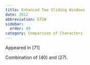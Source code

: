 ```yaml
---
title: Enhanced Two Sliding Windows
date: 2012
abbreviation: ETSW
sidebar:
  order: 49
category: Comparison of Characters
---
```


Appeared in [71]

Combination of (40) and (27).

